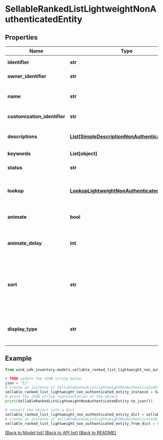 # SellableRankedListLightweightNonAuthenticatedEntity


## Properties

Name | Type | Description | Notes
------------ | ------------- | ------------- | -------------
**identifier** | **str** | Unique identifier | 
**owner_identifier** | **str** | AffiliateAccount identifier | 
**name** | **str** | Descriptive name of this list for seller use only | 
**customization_identifier** | **str** | Customization identifier | 
**descriptions** | [**List[SimpleDescriptionNonAuthenticatedEntity]**](SimpleDescriptionNonAuthenticatedEntity.md) | Contains custom title and description of grid | 
**keywords** | **List[object]** |  | 
**status** | **str** | Status | [default to 'ACTIVE']
**lookup** | [**LookupLightweightNonAuthenticatedEntity**](LookupLightweightNonAuthenticatedEntity.md) | The destination to display ranked inventory from. | 
**animate** | **bool** | Create an animated gif instead of a list of images | [optional] [default to False]
**animate_delay** | **int** | Controls animation delay in milliseconds. -1 is disabled | [optional] [default to -1]
**sort** | **str** | Determines which badge to show on the Web Component. Is also used to sort properties for search grids. | [optional] 
**display_type** | **str** | Indicate which initial values to display first on the front-facing card | [optional] [default to 'NATIVE']

## Example

```python
from wink_sdk_inventory.models.sellable_ranked_list_lightweight_non_authenticated_entity import SellableRankedListLightweightNonAuthenticatedEntity

# TODO update the JSON string below
json = "{}"
# create an instance of SellableRankedListLightweightNonAuthenticatedEntity from a JSON string
sellable_ranked_list_lightweight_non_authenticated_entity_instance = SellableRankedListLightweightNonAuthenticatedEntity.from_json(json)
# print the JSON string representation of the object
print(SellableRankedListLightweightNonAuthenticatedEntity.to_json())

# convert the object into a dict
sellable_ranked_list_lightweight_non_authenticated_entity_dict = sellable_ranked_list_lightweight_non_authenticated_entity_instance.to_dict()
# create an instance of SellableRankedListLightweightNonAuthenticatedEntity from a dict
sellable_ranked_list_lightweight_non_authenticated_entity_from_dict = SellableRankedListLightweightNonAuthenticatedEntity.from_dict(sellable_ranked_list_lightweight_non_authenticated_entity_dict)
```
[[Back to Model list]](../README.md#documentation-for-models) [[Back to API list]](../README.md#documentation-for-api-endpoints) [[Back to README]](../README.md)


